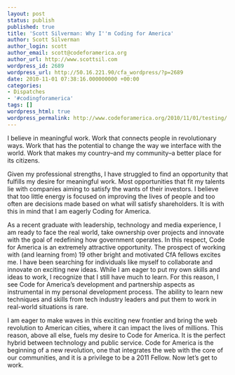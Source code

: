 ```yaml
---
layout: post
status: publish
published: true
title: 'Scott Silverman: Why I''m Coding for America'
author: Scott Silverman
author_login: scott
author_email: scott@codeforamerica.org
author_url: http://www.scottsil.com
wordpress_id: 2689
wordpress_url: http://50.16.221.90/cfa_wordpress/?p=2689
date: 2010-11-01 07:38:16.000000000 +00:00
categories:
- Dispatches
- '#codingforamerica'
tags: []
wordpress_html: true
wordpress_permalink: http://www.codeforamerica.org/2010/11/01/testing/
---
```


<p>I believe in meaningful work. Work that connects people in revolutionary ways. Work that has the potential to change the way we interface with the world. Work that makes my country–and my community–a better place for its citizens.</p>
<p>Given my professional strengths, I have struggled to find an opportunity that fulfills my desire for meaningful work. Most opportunities that fit my talents lie with companies aiming to satisfy the wants of their investors. I believe that too little energy is focused on improving the lives of people and too often are decisions made based on what will satisfy shareholders. It is with this in mind that I am eagerly Coding for America.</p>
<p>As a recent graduate with leadership, technology and media experience, I am ready to face the real world, take ownership over projects and innovate with the goal of redefining how government operates. In this respect, Code for America is an extremely attractive opportunity. The prospect of working with (and learning from) 19 other bright and motivated CfA fellows excites me. I have been searching for individuals like myself to collaborate and innovate on exciting new ideas. While I am eager to put my own skills and ideas to work, I recognize that I still have much to learn. For this reason, I see Code for America’s development and partnership aspects as instrumental in my personal development process. The ability to learn new techniques and skills from tech industry leaders and put them to work in real-world situations is rare.</p>
<p>I am eager to make waves in this exciting new frontier and bring the web revolution to American cities, where it can impact the lives of millions. This reason, above all else, fuels my desire to Code for America. It is the perfect hybrid between technology and public service. Code for America is the beginning of a new revolution, one that integrates the web with the core of our communities‚ and it is a privilege to be a 2011 Fellow. Now let’s get to work.</p>
